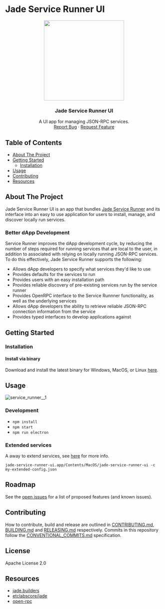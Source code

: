 # Jade Service Runner UI

<p align="center">
<img height="256" width="256" src="https://github.com/etclabscore/jade-media-assets/blob/master/jsr-ui/jsr-ui(PNG)/256x256.png?raw=true" />
</p>

<center>
  <h3 align="center">Jade Service Runner UI</h3>

  <p align="center">
    A UI app for managing JSON-RPC services.
    <br />
    <a href="https://github.com/etclabscore/jade-service-runner-ui/issues/new?assignees=&labels=&template=bug_report.md&title=">Report Bug</a>
    ·
    <a href="https://github.com/etclabscore/jade-service-runner-ui/issues/new?assignees=&labels=&template=feature_request.md&title=">Request Feature</a>
  </p>
</center>

<!-- table of contents -->
## Table of Contents
  - [About The Project](#about-the-project)
  - [Getting Started](#getting-started)
      - [Installation](#installation)
- [Usage](#usage)
- [Contributing](#contributing)
- [Resources](#resources)

<!-- about the project -->
## About The Project
Jade Service Runner UI is an app that bundles [Jade Service Runner](https://github.com/etclabscore/jade-service-runner/) and its interface into an easy to use application for users to install, manage, and discover locally run services.

### Better dApp Development
Service Runner improves the dApp development cycle, by reducing the number of steps required for running services that are local to the user, in addition to  associated with relying on locally running JSON-RPC services. To do this effectively, Jade Service Runner supports the following:
  - Allows dApp developers to specify what services they'd like to use
  - Provides defaults for the services to run
  - Provides users with an easy installation path
  - Provides reliable discovery of pre-existing services run by the service runner
  - Provides OpenRPC interface to the Service Runnner functionality, as well as the underlying services
  - Allows dApp developers the ability to retrieve reliable JSON-RPC connection information from the service
  - Provides typed interfaces to develop applications against

<!-- getting started with the project -->
## Getting Started
### Installation
#### Install via binary
Download and install the latest binary for Windows, MacOS, or Linux [here](https://github.com/etclabscore/jade-service-runner-ui/releases/latest).

<!-- example usage, screen shots, demos -->
## Usage

![service_runner__1](https://user-images.githubusercontent.com/364566/63100364-cc15f200-bf2b-11e9-9698-12e05a8d0bd0.gif)

### Development
- `npm install`
- `npm start`
- `npm run electron`

### Extended services
A away to extend services, see [here](https://github.com/etclabscore/jade-service-runner/#extending-services) for more info.

```
jade-service-runner-ui.app/Contents/MacOS/jade-service-runner-ui -c my-extended-config.json
```

<!-- template just leave alone  -->
## Roadmap
See the [open issues](https://github.com/etclabscore/jade-service-runner-ui/issues) for a list of proposed features (and known issues).

<!-- template just leave alone  -->
## Contributing
How to contribute, build and release are outlined in [CONTRIBUTING.md](CONTRIBUTING.md), [BUILDING.md](BUILDING.md) and [RELEASING.md](RELEASING.md) respectively. Commits in this repository follow the [CONVENTIONAL_COMMITS.md](CONVENTIONAL_COMMITS.md) specification.

## License
Apache License 2.0

<!-- references and additional resources  -->
## Resources 
- [jade.builders](https://jade.builders/)
- [etclabscore/jade](https://github.com/etclabscore/jade)
- [open-rpc](http://open-rpc.org)